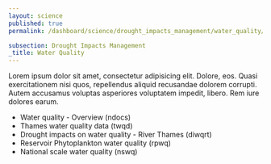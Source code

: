 ```yaml
---
layout: science
published: true
permalink: /dashboard/science/drought_impacts_management/water_quality/

subsection: Drought Impacts Management
_title: Water Quality
---
```

Lorem ipsum dolor sit amet, consectetur adipisicing elit. Dolore, eos. Quasi exercitationem nisi quos, repellendus aliquid recusandae dolorem corrupti. Autem accusamus voluptas asperiores voluptatem impedit, libero. Rem iure dolores earum.

* Water quality - Overview (ndocs)
* Thames water quality data (twqd)
* Drought impacts on water quality - River Thames (diwqrt)
* Reservoir Phytoplankton water quality (rpwq)
* National scale water quality (nswq)
